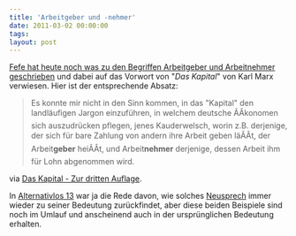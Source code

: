 ```yaml
---
title: 'Arbeitgeber und -nehmer'
date: 2011-03-02 00:00:00 
tags: 
layout: post
---
```

<a href="http://blog.fefe.de/?ts=b3938b8e">Fefe hat heute noch was zu den Begriffen Arbeitgeber und Arbeitnehmer geschrieben</a> und dabei auf das Vorwort von "<em>Das Kapital</em>" von Karl Marx verwiesen. Hier ist der entsprechende Absatz:
<blockquote>Es konnte mir nicht in den Sinn kommen, in das "Kapital" den landläufigen Jargon einzuführen, in welchem deutsche ÃÂkonomen sich auszudrücken pflegen, jenes Kauderwelsch, worin z.B. derjenige, der sich für bare Zahlung von andern ihre Arbeit geben läÃÂt, der Arbeit<strong>geber</strong> heiÃÂt, und Arbeit<strong>nehmer</strong> derjenige, dessen Arbeit ihm für Lohn abgenommen wird.</blockquote>
via <a href="http://www.mlwerke.de/me/me23/me23_033.htm">Das Kapital - Zur dritten Auflage</a>.

In <a href="http://alternativlos.org/">Alternativlos 13</a> war ja die Rede davon, wie solches <a href="http://neusprech.org/">Neusprech</a> immer wieder zu seiner Bedeutung zurückfindet, aber diese beiden Beispiele sind noch im Umlauf und anscheinend auch in der ursprünglichen Bedeutung erhalten.
